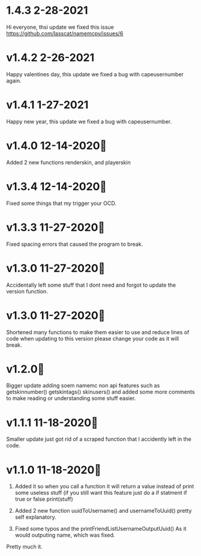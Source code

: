 # 1.4.3 2-28-2021
Hi everyone, thsi update we fixed this issue https://github.com/lasscat/namemcpy/issues/6

# v1.4.2 2-26-2021
Happy valentines day, this update we fixed a bug with capeusernumber again.

# v1.4.1 1-27-2021
Happy new year, this update we fixed a bug with capeusernumber.

# v1.4.0 12-14-2020🥳
Added 2 new functions renderskin, and playerskin

# v1.3.4 12-14-2020🎉
Fixed some things that my trigger your OCD.
# v1.3.3 11-27-2020🎉
Fixed spacing errors that caused the program to break.

# v1.3.0 11-27-2020🥳
Accidentally left some stuff that I dont need and forgot to update the version function.

# v1.3.0 11-27-2020🥳
Shortened many functions to make them easier to use and reduce lines of code when updating to this version please change your code as it will break.

# v1.2.0🎉
Bigger update adding soem namemc non api features such as getskinnumber() getskintags() skinusers() and added some more comments to make reading or understanding some stuff easier.

# v1.1.1 11-18-2020🎉 

Smaller update just got rid of a scraped function that I accidently left in the code.

# v1.1.0 11-18-2020🥳

1. Added it so when you call a function it will return a value instead of print some useless stuff (if you still want this feature just do a if statment if true or false print(stuff)

2. Added 2 new function uuidToUsername() and usernameToUuid() pretty self explanatory.

3. Fixed some typos and the printFriendListUsernameOutputUuid() As it would outputing name, which was fixed.

Pretty much it.

